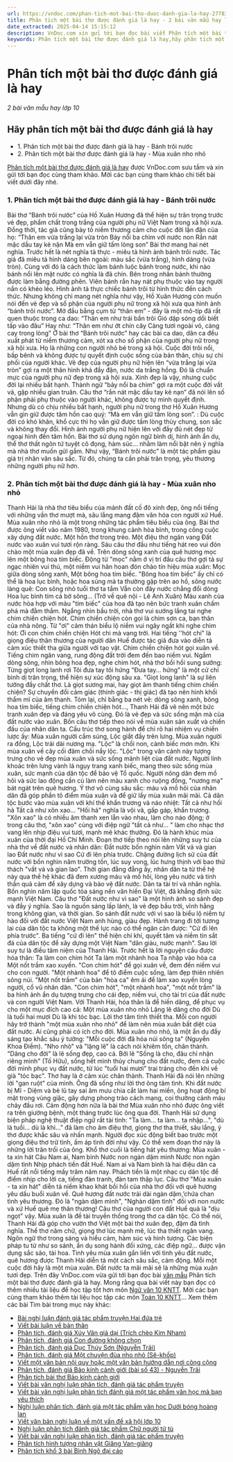 ```yaml
---
url: https://vndoc.com/phan-tich-mot-bai-tho-duoc-danh-gia-la-hay-277839
title: Phân tích một bài thơ được đánh giá là hay - 2 bài văn mẫu hay lớp 10 - VnDoc.com
date_extracted: 2025-04-14 15:15:12
description: VnDoc.com xin gửi tới bạn đọc bài viết Phân tích một bài thơ được đánh giá là hay. Mời các bạn cùng tham khảo chi tiết.
keywords: Phân tích một bài thơ được đánh giá là hay,hãy phân tích một bài thơ được đánh giá là hay,Phân tích một bài thơ được bạn đánh giá là hay,ngữ văn 10 KNTT,văn mẫu lớp 10 KNTT
---
```


# Phân tích một bài thơ được đánh giá là hay
 _2 bài văn mẫu hay lớp 10_
## Hãy phân tích một bài thơ được đánh giá là hay
  * 1\. Phân tích một bài thơ được đánh giá là hay - Bánh trôi nước
  * 2\. Phân tích một bài thơ được đánh giá là hay - Mùa xuân nho nhỏ

[Phân tích một bài thơ được đánh giá là hay](<https://vndoc.com/phan-tich-mot-bai-tho-duoc-danh-gia-la-hay-277839>) được VnDoc.com sưu tầm và xin gửi tới bạn đọc cùng tham khảo. Mời các bạn cùng tham khảo chi tiết bài viết dưới đây nhé.
### 1\. Phân tích một bài thơ được đánh giá là hay - Bánh trôi nước
Bài thơ “Bánh trôi nước” của Hồ Xuân Hương đã thể hiện sự trân trọng trước vẻ đẹp, phẩm chất trong trắng của người phụ nữ Việt Nam trong xã hội xưa. Đồng thời, tác giả cũng bày tỏ niềm thương cảm cho cuộc đời lận đận của họ:
“Thân em vừa trắng lại vừa tròn
Bảy nổi ba chìm với nước non
Rắn nát mặc dầu tay kẻ nặn
Mà em vẫn giữ tấm lòng son”
Bài thơ mang hai nét nghĩa. Trước hết là nét nghĩa tả thực - miêu tả hình ảnh bánh trôi nước. Tác giả đã miêu tả hình dáng bên ngoài: màu sắc \(vừa trắng\), hình dáng \(vừa tròn\). Cùng với đó là cách thức làm bánh luộc bánh trong nước, khi nào bánh nổi lên mặt nước có nghĩa là đã chín. Bên trong nhân bánh thường được làm bằng đường phên. Viên bánh rắn hay nát phụ thuộc vào tay người nắn có khéo léo. Hình ảnh tả thực chiếc bánh trôi từ hình thức đến cách thức.
Nhưng không chỉ mang nét nghĩa như vậy, Hồ Xuân Hương còn muốn nói đến vẻ đẹp và số phận của người phụ nữ trong xã hội xưa qua hình ảnh “bánh trôi nước”. Mở đầu bằng cụm từ “thân em” - đây là một mô-típ đã rất quen thuộc trong ca dao:
“Thân em như trái bần trôi
Gió dập sóng dồi biết tấp vào đâu”
Hay như:
“Thân em như ớt chín cây
Càng tươi ngoài vỏ, càng cay trong lòng”
Ở bài thơ “Bánh trôi nước” hay các bài ca dao, dân ca đều xuất phát từ niềm thương cảm, xót xa cho số phận của người phụ nữ trong xã hội xưa. Họ là những con người nhỏ bé trong xã hội. Cuộc đời trôi nổi, bấp bênh và không được tự quyết định cuộc sống của bản thân, chịu sự chi phối của người khác.
Vẻ đẹp của người phụ nữ hiện lên “vừa trắng lại vừa tròn” gợi ra một thân hình khá đầy đặn, nước da trắng hồng. Đó là chuẩn mực của người phụ nữ đẹp trong xã hội xưa. Xinh đẹp là vậy, nhưng cuộc đời lại nhiều bất hạnh. Thành ngữ “bảy nổi ba chìm” gợi ra một cuộc đời vất vả, gặp nhiều gian truân. Câu thơ “rắn nát mặc dầu tay kẻ nạn” đã nói lên số phận phải phụ thuộc vào người khác, không được tự mình quyết định. Nhưng dù có chịu nhiều bất hạnh, người phụ nữ trong thơ Hồ Xuân Hương vẫn gìn giữ được tâm hồn cao quý: “Mà em vẫn giữ tấm lòng son”. : Dù cuộc đời có khó khăn, khổ cực thì họ vẫn giữ được tấm lòng thủy chung, son sắc và không thay đổi. Hình ảnh người phụ nữ hiện lên với đầy đủ nét đẹp từ ngoại hình đến tâm hồn. Bài thơ sử dụng ngôn ngữ bình dị, hình ảnh ẩn dụ, thể thơ thất ngôn tứ tuyệt cô đọng, hàm súc… nhằm làm nổi bật nên ý nghĩa mà nhà thơ muốn gửi gắm.
Như vậy, “Bánh trôi nước” là một tác phẩm giàu giá trị nhân văn sâu sắc. Từ đó, chúng ta cần phải trân trọng, yêu thương những người phụ nữ hơn.
### 2\. Phân tích một bài thơ được đánh giá là hay - Mùa xuân nho nhỏ
Thanh Hải là nhà thơ tiêu biểu của mảnh đất cố đô xinh đẹp, ông nổi tiếng với những vần thơ mượt mà, sâu lắng mang đậm văn hóa con người xứ Huế. Mùa xuân nho nhỏ là một trong những tác phẩm tiêu biểu của ông. Bài thơ được ông viết vào năm 1980, trong khung cảnh hòa bình, trong công cuộc xây dựng đất nước. Một hồn thơ trong trẻo. Một điệu thơ ngân vang Đất nước vào xuân vui tươi rộn ràng.
Sáu câu thơ đầu như tiếng hát reo vui đón chào một mùa xuân đẹp đã về. Trên dòng sông xanh của quê hương mọc lên một bông hoa tím biếc. Động từ "mọc" nằm ở vị trí đầu câu thơ gợi tả sự ngạc nhiên vui thú, một niềm vui hân hoan đón chào tín hiệu mùa xuân:
Mọc giữa dòng sông xanh,
Một bông hoa tím biếc.
"Bông hoa tím biếc" ấy chỉ có thể là hoa lục bình, hoặc hoa súng mà ta thường gặp trên ao hồ, sông nước làng quê:
Con sông nhỏ tuổi thơ ta tắm
Vẫn còn đây nước chẳng đổi dòng
Hoa lục bình tím cả bờ sông...
\(Trở về quê nội - Lê Anh Xuân\)
Màu xanh của nước hòa hợp với màu "tím biếc" của hoa đã tạo nên bức tranh xuân chấm phá mà đằm thắm. Ngẩng nhìn bầu trời, nhà thơ vui sướng lắng tai nghe chim chiền chiện hót. Chim chiền chiện còn gọi là chim sơn ca, bạn thân của nhà nông. Từ "ơi" cảm thán biểu lộ niềm vui ngây ngất khi nghe chim hót:
Ơi con chim chiền chiện
Hót chi mà vang trời.
Hai tiếng ''hót chi" là giọng điệu thân thương của người dân Huế được tác giả đưa vào diễn tả cảm xúc thiết tha giữa người với tạo vật. Chim chiền chiện hót gọi xuân về. Tiếng chim ngân vang, rung động đất trời đem đến bao niềm vui. Ngắm dòng sông, nhìn bông hoa đẹp, nghe chim hót, nhà thơ bồi hồi sung sướng:
Từng giọt long lanh rơi
Tôi đưa tay tôi hứng
"Đưa tay... hứng" là một cử chỉ bình dị trân trọng, thể hiện sự xúc động sâu xa. "Giọt long lanh" là sự liên tưởng đầy chất thơ. Là giọt sương mai, hay giọt âm thanh tiếng chim chiền chiện? Sự chuyển đổi cảm giác \(thính giác - thị giác\) đã tạo nên hình khối thẩm mĩ của âm thanh.
Tóm lại, chỉ bằng ba nét vẽ: dòng sông xanh, bông hoa tím biếc, tiếng chim chiền chiện hót..., Thanh Hải đã vẽ nên một bức tranh xuân đẹp và đáng yêu vô cùng. Đó là vẻ đẹp và sức sống mặn mà của đất nước vào xuân.
Bốn câu thơ tiếp theo nói về mùa xuân sản xuất và chiến đấu của nhân dân ta. Cấu trúc thơ song hành để chỉ rõ hai nhiệm vụ chiến lược ấy:
Mùa xuân người cầm súng,
Lộc giắt đầy trên lưng.
Mùa xuân người ra đồng,
Lộc trải dài nương mạ.
"Lộc” là chồi non, cành biếc mơn mởn. Khi mùa xuân về cây cối đâm chồi nẩy lộc. "Lộc" trong văn cảnh này tượng trưng cho vẻ đẹp mùa xuân và sức sống mãnh liệt của đất nước. Người lính khoác trên lưng vành lá ngụy trang xanh biếc, mang theo sức sống mùa xuân, sức mạnh của dân tộc để bảo vệ Tổ quốc. Người nông dân đem mồ hôi và sức lao động cần cù làm nên màu xanh cho ruộng đồng, "nương mạ" bát ngát trên quê hương. Ý thơ vô cùng sâu sắc: máu và mồ hôi của nhân dân đã góp phần tô điểm mùa xuân và để giữ lấy mùa xuân mãi mãi.
Cả dân tộc bước vào mùa xuân với khí thế khẩn trương và náo nhiệt:
Tất cả như hối hả
Tất cả như xôn xao...
"Hối hả" nghĩa là vội vã, gấp gáp, khẩn trương. "Xôn xao" là có nhiều âm thanh xen lẫn vào nhau, làm cho náo động; ở trong câu thơ, "xôn xao" cùng với điệp ngữ "tất cả như... " làm cho nhạc thơ vang lên nhịp điệu vui tươi, mạnh mẽ khác thường. Đó là hành khúc mùa xuân của thời đại Hồ Chí Minh.
Đoạn thơ tiếp theo nói lên những suy tư của nhà thơ về đất nước và nhân dân:
Đất nước bốn nghìn năm
Vất vả và gian lao
Đất nước như vì sao
Cứ đi lên phía trước.
Chặng đường lịch sử của đất nước với bốn nghìn năm trường tồn, lúc suy vong, lúc hưng thịnh với bao thử thách "vất vả và gian lao". Thời gian đằng đẵng ấy, nhân dân ta từ thế hệ này qua thế hệ khác đã đem xương máu và mồ hôi, lòng yêu nước và tinh thần quả cảm để xây dựng và bảo vệ đất nước. Dân ta tài trí và nhân nghĩa. Bốn nghìn năm lập quốc tỏa sáng nền văn hiến Đại Việt, đã khẳng định sức mạnh Việt Nam. Câu thơ "Đất nước như vì sao" là một hình ảnh so sánh đẹp và đầy ý nghĩa. Sao là nguồn sáng lấp lánh, là vẻ đẹp bầu trời, vĩnh hằng trong không gian, và thời gian. So sánh đất nước với vì sao là biểu lộ niềm tự hào đối với đất nước Việt Nam anh hùng, giàu đẹp. Hành trang đi tới tương lai của dân tộc ta không một thế lực nào có thể ngăn cản được: "Cứ đi lên phía trước". Ba tiếng "cứ đi lên" thể hiện chí khí, quyết tâm và niềm tin sắt đá của dân tộc để xây dựng một Việt Nam "dân giàu, nước mạnh".
Sau lời suy tư là điều tâm niệm của Thanh Hải. Trước hết là lời nguyện cầu được hóa thân:
Ta làm con chim hót
Ta làm một nhành hoa
Ta nhập vào hòa ca
Một nốt trầm xao xuyến.
"Con chim hót" để gọi xuân về, đem đến niềm vui cho con người. "Một nhành hoa" để tô điểm cuộc sống, làm đẹp thiên nhiên sông núi. "Một nốt trầm" của bản "hòa ca" êm ái để làm xao xuyến lòng người, cổ vũ nhân dân. "Con chim hót", "một nhành hoa", "một nốt trầm" là ba hình ảnh ẩn dụ tượng trưng cho cái đẹp, niềm vui, cho tài trí của đất nước và con người Việt Nam.
Với Thanh Hải, hóa thân là để hiến dâng, để phục vụ cho một mục đích cao cả:
Một mùa xuân nho nhỏ
Lặng lẽ dâng cho đời
Dù là tuổi hai mươi
Dù là khi tóc bạc.
Lời thơ tâm tình thiết tha. Mỗi con người hãy trở thành "một mùa xuân nho nhỏ" để làm nên mùa xuân bất diệt của đất nước. Ai cũng phải có ích cho đời. Mùa xuân nho nhỏ, là một ẩn dụ đầy sáng tạo khắc sâu ý tưởng: "Mỗi cuộc đời đã hóa núi sông ta" \(Nguyễn Khoa Điềm\). "Nho nhỏ" và "lặng lẽ" là cách nói khiêm tốn, chân thành. "Dâng cho đời" là lẽ sống đẹp, cao cả. Bởi lẽ "Sống là cho, đâu chỉ nhận riêng mình" \(Tố Hữu\), sống hết mình thủy chung cho đất nước, đem cả cuộc đời mình phục vụ đất nước, từ lúc "tuổi hai mươi" trai tráng cho đến khi về già "tóc bạc". Thơ hay là ở cảm xúc chân thành. Thanh Hải đã nói lên những lời "gan ruột" của mình. Ông đã sống như lời thơ ông tâm tình. Khi đất nước bị Mĩ - Diệm và bè lũ tay sai âm mưu chia cắt làm hai miền, ông hoạt động bí mật trong vùng giặc, gây dựng phong trào cách mạng, coi thường cảnh máu chảy đầu rơi. Cảm động hơn nữa là bài thơ Mùa xuân nho nhỏ được ông viết ra trên giường bệnh, một tháng trước lúc ông qua đời.
Thanh Hải sử dụng biện pháp nghệ thuật điệp ngữ rất tài tình: "Ta làm... ta làm... ta nhập...", "dù là tuổi... dù là khi..." đã làm cho âm điệu thơ, giọng thơ tha thiết, sâu lắng, ý thơ được khắc sâu và nhấn mạnh. Người đọc xúc động biết bao trước một giọng điệu thơ trữ tình, ấm áp tình đời như vậy. Có thể xem đoạn thơ này là những lời trăn trối của ông.
Khổ thơ cuối là tiếng hát yêu thương:
Mùa xuân - ta xin hát
Câu Nam ai, Nam bình
Nước non ngàn dặm mình
Nước non ngàn dặm tình
Nhịp phách tiền đất Huế.
Nam ai và Nam bình là hai điệu dân ca Huế rất nổi tiếng mấy trăm năm nay. Phách tiền là một nhạc cụ dân tộc để điểm nhịp cho lời ca, tiếng đàn tranh, đàn tam thập lục. Câu thơ "Mùa xuân - ta xin hát" diễn tả niềm khao khát bồi hồi của nhà thơ đối với quê hương yêu dấu buổi xuân về. Quê hương đất nước trải dài ngàn dặm,’chứa chan tình yêu thương. Đó là "ngàn dặm mình", "Nghàn dặm tình" đối với non nước và xứ Huế quê mẹ thân thương\! Câu thơ của người con đất Huế quả là "dịu ngọt" vậy.
Mùa xuân là đề tài truyền thống trong thơ ca dân tộc. Có thể nói, Thanh Hải đã góp cho vườn thơ Việt một bài thơ xuân đẹp, đậm đà tình nghĩa. Thể thơ năm chữ, giọng thơ lúc mạnh mẽ, lúc tha thiết ngân vang. Ngôn ngữ thơ trong sáng và hiểu cảm, hàm súc và hình tượng. Các biện pháp tu từ như so sánh, ẩn dụ song hành đối xứng, các điệp ngữ... được vận dụng sắc sảo, tài hoa. Tình yêu mùa xuân gắn liền với tình yêu đất nước, quê hương được Thanh Hải diễn tả một cách sâu sắc, cảm động. Mỗi một cuộc đời hãy là một mùa xuân. Đất nước ta mãi mãi sẽ là những mùa xuân tươi đẹp.
Trên đây VnDoc.com vừa gửi tới bạn đọc bài [văn mẫu](<https://vndoc.com/van-mau-lop10>) Phân tích một bài thơ được đánh giá là hay. Mong rằng qua bài viết này bạn đọc có thêm nhiều tài liệu để học tập tốt hơn môn [Ngữ văn 10 KNTT](<https://vndoc.com/ngu-van-10-ket-noi-tri-thuc-tap1>). Mời các bạn cùng tham khảo thêm tài liệu học tập các môn [Toán 10 KNTT](<https://vndoc.com/toan-10-ket-noi-tri-thuc-tap1>)...
Xem thêm các bài Tìm bài trong mục này khác:
  * [Bài nghị luận đánh giá tác phẩm truyện Hai đứa trẻ](</bai-nghi-luan-danh-gia-tac-pham-truyen-hai-dua-tre-286934>)
  * [Viết bài luận về bản thân](</viet-bai-luan-ve-ban-than-286975>)
  * [Phân tích, đánh giá Xúy Vân giả dại \(Trích chèo Kim Nham\)](</phan-tich-danh-gia-xuy-van-gia-dai-trich-cheo-kim-nham-290838>)
  * [Phân tích, đánh giá Con đường không chọn](</phan-tich-danh-gia-con-duong-khong-chon-291221>)
  * [Phân tích, đánh giá Dục Thúy Sơn \(Nguyễn Trãi\)](</phan-tich-danh-gia-duc-thuy-son-nguyen-trai-291224>)
  * [Phân tích, đánh giá Một chuyện đùa nho nhỏ \(Sê-khốp\)](</phan-tich-danh-gia-mot-chuyen-dua-nho-nho-se-khop-291228>)
  * [Viết một văn bản nội quy hoặc một văn bản hướng dẫn nơi công cộng](</viet-mot-van-ban-noi-quy-hoac-mot-van-ban-huong-dan-noi-cong-cong-291237>)
  * [Phân tích, đánh giá Bảo kính cảnh giới \(bài số 43\) - Nguyễn Trãi](</phan-tich-danh-gia-bao-kinh-canh-gioi-bai-so-43-nguyen-trai-291737>)
  * [Phân tích bài thơ Bảo kính cảnh giới](</phan-tich-bai-tho-bao-kinh-canh-gioi-173383>)
  * [Viết bài văn nghị luận phân tích, đánh giá tác phẩm truyện](</viet-bai-van-nghi-luan-phan-tich-danh-gia-tac-pham-truyen-291957>)
  * [Viết bài văn nghị luận phân tích đánh giá một tác phẩm văn học mà bạn yêu thích](</viet-bai-van-nghi-luan-phan-tich-danh-gia-mot-tac-pham-van-hoc-ma-ban-yeu-thich-292328>)
  * [Nghị luận phân tích, đánh giá một tác phẩm văn học Dưới bóng hoàng lan](</nghi-luan-phan-tich-danh-gia-mot-tac-pham-van-hoc-duoi-bong-hoang-lan-293209>)
  * [Viết văn bản nghị luận về một vấn đề xã hội lớp 10](</viet-van-ban-nghi-luan-ve-mot-van-de-xa-hoi-lop-10-293828>)
  * [Nghị luận phân tích đánh giá tác phẩm Chữ người tử tù](</nghi-luan-phan-tich-danh-gia-tac-pham-chu-nguoi-tu-tu-287053>)
  * [Viết bài văn nghị luận phân tích, đánh giá tác phẩm truyện](</viet-bai-van-nghi-luan-phan-tich-danh-gia-tac-pham-truyen-291957>)
  * [Phân tích hình tượng nhân vật Giăng Van-giăng](</phan-tich-hinh-tuong-nhan-vat-giang-van-giang-trong-nguoi-cam-quyen-khoi-phuc-uy-quyen-197619>)
  * [Phân tích khổ 3 bài Bình Ngô đại cáo](</phan-tich-kho-3-bai-binh-ngo-dai-cao-171304>)


